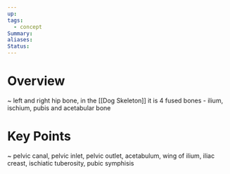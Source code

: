 ```yaml
---
up: 
tags:
  - concept
Summary: 
aliases: 
Status:
---
```

# Overview
~
left and right hip bone, in the [[Dog Skeleton]] it is 4 fused bones - ilium, ischium, pubis and acetabular bone


# Key Points
~
pelvic canal, pelvic inlet, pelvic outlet, acetabulum, wing of ilium, iliac creast, ischiatic tuberosity, pubic symphisis